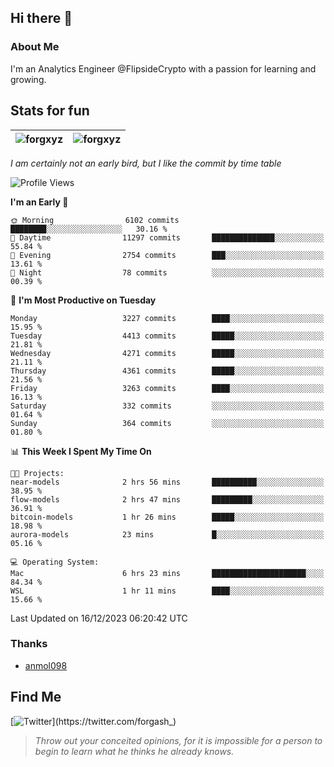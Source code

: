 ## Hi there 👋

### About Me

I'm an Analytics Engineer @FlipsideCrypto with a passion for learning and growing.
  
## Stats for fun

| <img align="center" src="https://github-readme-streak-stats.herokuapp.com/?user=forgxyz&theme=tokyonight" alt="forgxyz" /> | <img align="center" src="https://github-readme-stats.vercel.app/api?username=forgxyz&theme=tokyonight&show_icons=true" alt="forgxyz" /> |
| ------------- |------------- |

*I am certainly not an early bird, but I like the commit by time table*  

<!--START_SECTION:waka-->
![Profile Views](http://img.shields.io/badge/Profile%20Views-0-blue)

**I'm an Early 🐤** 

```text
🌞 Morning                6102 commits        ████████░░░░░░░░░░░░░░░░░   30.16 % 
🌆 Daytime                11297 commits       ██████████████░░░░░░░░░░░   55.84 % 
🌃 Evening                2754 commits        ███░░░░░░░░░░░░░░░░░░░░░░   13.61 % 
🌙 Night                  78 commits          ░░░░░░░░░░░░░░░░░░░░░░░░░   00.39 % 
```
📅 **I'm Most Productive on Tuesday** 

```text
Monday                   3227 commits        ████░░░░░░░░░░░░░░░░░░░░░   15.95 % 
Tuesday                  4413 commits        █████░░░░░░░░░░░░░░░░░░░░   21.81 % 
Wednesday                4271 commits        █████░░░░░░░░░░░░░░░░░░░░   21.11 % 
Thursday                 4361 commits        █████░░░░░░░░░░░░░░░░░░░░   21.56 % 
Friday                   3263 commits        ████░░░░░░░░░░░░░░░░░░░░░   16.13 % 
Saturday                 332 commits         ░░░░░░░░░░░░░░░░░░░░░░░░░   01.64 % 
Sunday                   364 commits         ░░░░░░░░░░░░░░░░░░░░░░░░░   01.80 % 
```


📊 **This Week I Spent My Time On** 

```text
🐱‍💻 Projects: 
near-models              2 hrs 56 mins       ██████████░░░░░░░░░░░░░░░   38.95 % 
flow-models              2 hrs 47 mins       █████████░░░░░░░░░░░░░░░░   36.91 % 
bitcoin-models           1 hr 26 mins        █████░░░░░░░░░░░░░░░░░░░░   18.98 % 
aurora-models            23 mins             █░░░░░░░░░░░░░░░░░░░░░░░░   05.16 % 

💻 Operating System: 
Mac                      6 hrs 23 mins       █████████████████████░░░░   84.34 % 
WSL                      1 hr 11 mins        ████░░░░░░░░░░░░░░░░░░░░░   15.66 % 
```


 Last Updated on 16/12/2023 06:20:42 UTC
<!--END_SECTION:waka-->

### Thanks
 - [anmol098](https://github.com/anmol098/waka-readme-stats/)
  
## Find Me
[![Twitter](https://img.shields.io/twitter/url/https/twitter.com/forgash_.svg?style=social&label=Follow%20%40forgash_)](https://twitter.com/forgash_)


> *Throw out your conceited opinions, for it is impossible for a person to begin to learn what he thinks he already knows.* 
